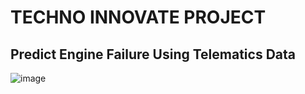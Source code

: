 # TECHNO INNOVATE PROJECT
## Predict Engine Failure Using Telematics Data 

![image](https://user-images.githubusercontent.com/75107398/190961423-2a0730bc-25d2-41cb-bddc-8f98ae953671.png)

